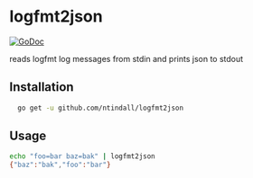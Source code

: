 # logfmt2json
[![GoDoc](https://godoc.org/github.com/ntindall/logfmt2json?status.svg)](https://godoc.org/github.com/ntindall/logfmt2json)

reads logfmt log messages from stdin and prints json to stdout

## Installation
```sh
  go get -u github.com/ntindall/logfmt2json
```

## Usage

```sh
echo "foo=bar baz=bak" | logfmt2json
{"baz":"bak","foo":"bar"}
```

